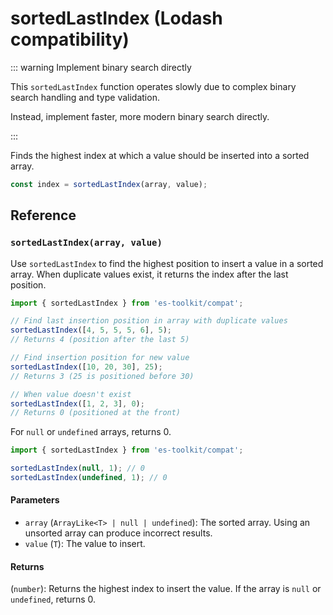 # sortedLastIndex (Lodash compatibility)

::: warning Implement binary search directly

This `sortedLastIndex` function operates slowly due to complex binary search handling and type validation.

Instead, implement faster, more modern binary search directly.

:::

Finds the highest index at which a value should be inserted into a sorted array.

```typescript
const index = sortedLastIndex(array, value);
```

## Reference

### `sortedLastIndex(array, value)`

Use `sortedLastIndex` to find the highest position to insert a value in a sorted array. When duplicate values exist, it returns the index after the last position.

```typescript
import { sortedLastIndex } from 'es-toolkit/compat';

// Find last insertion position in array with duplicate values
sortedLastIndex([4, 5, 5, 5, 6], 5);
// Returns 4 (position after the last 5)

// Find insertion position for new value
sortedLastIndex([10, 20, 30], 25);
// Returns 3 (25 is positioned before 30)

// When value doesn't exist
sortedLastIndex([1, 2, 3], 0);
// Returns 0 (positioned at the front)
```

For `null` or `undefined` arrays, returns 0.

```typescript
import { sortedLastIndex } from 'es-toolkit/compat';

sortedLastIndex(null, 1); // 0
sortedLastIndex(undefined, 1); // 0
```

#### Parameters

- `array` (`ArrayLike<T> | null | undefined`): The sorted array. Using an unsorted array can produce incorrect results.
- `value` (`T`): The value to insert.

#### Returns

(`number`): Returns the highest index to insert the value. If the array is `null` or `undefined`, returns 0.

